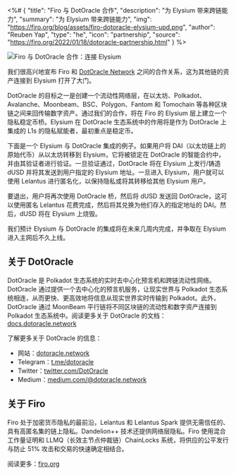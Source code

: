<%# {
  "title": "Firo 与 DotOracle 合作",
  "description": "为 Elysium 带来跨链能力",
  "summary": "为 Elysium 带来跨链能力",
  "img": "https://firo.org/blog/assets/firo-dotoracle-elysium-upd.png",
  "author": "Reuben Yap",
  "type": "he",
  "icon": "partnership",
  "source": "https://firo.org/2022/01/18/dotoracle-partnership.html"
} %>

![Firo 与 DotOracle 合作：连接 Elysium](https://firo.org/blog/assets/firo-dotoracle-elysium-upd.png#size=8000x4000)

我们很高兴地宣布 Firo 和 [DotOracle Network](https://dotoracle.network/) 之间的合作关系，这为其他链的资产连接到 Elysium 打开了大门。

DotOracle 的目标之一是创建一个流动性网络层，在以太坊、Polkadot、Avalanche、Moonbeam、BSC、Polygon、Fantom 和 Tomochain 等各种区块链之间来回传输数字资产。通过我们的合作，将在 Firo 的 Elysium 层上建立一个隐私稳定币桥。Elysium 在 DotOracle 生态系统中的作用将是作为 DotOracle 上集成的 L1s 的隐私赋能者，最初重点是稳定币。

下面是一个 Elysium 与 DotOracle 集成的例子。如果用户将 DAI（以太坊链上的原始代币）从以太坊转移到 Elysium，它将被锁定在 DotOracle 的智能合约中，并由其验证者进行验证。一旦验证通过，DotOracle 将在 Elysium 上发行/铸造 dUSD 并将其发送到用户指定的 Elysium 地址。一旦进入 Elysium，用户就可以使用 Lelantus 进行匿名化，以保持隐私或将其转移给其他 Elysium 用户。

要退出，用户将再次使用 DotOracle 桥，然后将 dUSD 发送回 DotOracle，这可以使用匿名 Lelantus 花费完成，然后将其兑换为他们存入的指定地址的 DAI。然后，dUSD 将在 Elysium 上烧毁。

我们预计 Elysium 与 DotOracle 的集成将在未来几周内完成，并争取在 Elysium 进入主网后不久上线。

## 关于 DotOracle

DotOracle 是 Polkadot 生态系统的实时去中心化预言机和跨链流动性网络。DotOracle 通过提供一个去中心化的预言机服务，让现实世界与 Polkadot 生态系统相连，从而更快、更高效地将信息从现实世界实时传输到 Polkadot。此外，DotOracle 通过 MoonBeam 平行链将不同区块链的流动性和数字资产连接到 Polkadot 生态系统中。阅读更多关于 DotOracle 的文档：[docs.dotoracle.network](https://docs.dotoracle.network/)

了解更多关于 DotOracle 的信息：

* 网站：[dotoracle.network](https://dotoracle.network/)
* Telegram：[t.me/dotoracle](https://t.me/dotoracle)
* Twitter：[twitter.com/DotOracle](https://twitter.com/DotOracle)
* Medium：[medium.com/@dotoracle.network](https://medium.com/@dotoracle.network)

## 关于 Firo

Firo 处于加密货币隐私的最前沿，Lelantus 和 Lelantus Spark 提供无需信任的、具有高匿名集的链上隐私。Dandelion++ 技术还提供网络层隐私。Firo 使用混合工作量证明和 LLMQ（长效主节点仲裁链）ChainLocks 系统，将供应的公平发行与防止 51% 攻击和交易的快速确定相结合。

阅读更多：[firo.org](https://firo.org/)
